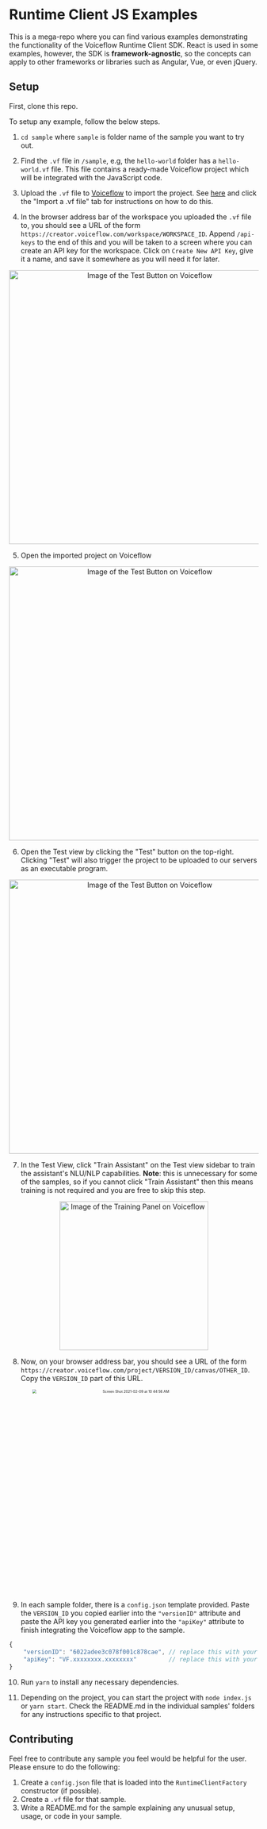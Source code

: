 # Runtime Client JS Examples
This is a mega-repo where you can find various examples demonstrating the functionality of the Voiceflow Runtime Client SDK. React is used in some examples, however, the SDK is **framework-agnostic**, so the concepts can apply to other frameworks or libraries such as Angular, Vue, or even jQuery.

## Setup

First, clone this repo.

To setup any example, follow the below steps.

1. `cd sample` where `sample` is folder name of the sample you want to try out.

2. Find the `.vf` file in `/sample`, e.g, the `hello-world` folder has a `hello-world.vf` file. This file contains a ready-made Voiceflow project which will be integrated with the JavaScript code.

3. Upload the `.vf` file to [Voiceflow](https://creator.voiceflow.com) to import the project. See [here](https://docs.voiceflow.com/#/platform/project-creation/project-creation?id=project-creation) and click the "Import a .vf file" tab for instructions on how to do this.

4. In the browser address bar of the workspace you uploaded the `.vf` file to, you should see a URL of the form `https://creator.voiceflow.com/workspace/WORKSPACE_ID`. Append `/api-keys` to the end of this and you will be taken to a screen where you can create an API key for the workspace. Click on `Create New API Key`, give it a name, and save it somewhere as you will need it for later.

<p align="center">
	<img width="552"  alt="Image of the Test Button on Voiceflow" src="https://user-images.githubusercontent.com/32006038/109540734-e2918900-7a90-11eb-84d6-99cd613d81cc.png">
</p>

5. Open the imported project on Voiceflow

<p align="center">
	<img width="552"  alt="Image of the Test Button on Voiceflow" src="https://user-images.githubusercontent.com/32404412/107429772-4cea8580-6af2-11eb-87bd-a30f171b0ae3.png">
</p>	

6. Open the Test view by clicking the "Test" button on the top-right. Clicking "Test" will also trigger the project to be uploaded to our servers as an executable program.

<p align="center">
	<img width="552"  alt="Image of the Test Button on Voiceflow" src="https://user-images.githubusercontent.com/32404412/107269101-17bd3500-6a17-11eb-86b1-b0a817022aca.png">
</p>	

7. In the Test View, click "Train Assistant" on the Test view sidebar to train the assistant's NLU/NLP capabilities. **Note**: this is unnecessary for some of the samples, so if you cannot click "Train Assistant" then this means training is not required and you are free to skip this step.

<p align="center">
	<img width="300" alt="Image of the Training Panel on Voiceflow" src="https://user-images.githubusercontent.com/32404412/107269251-5521c280-6a17-11eb-9d82-5a0f62bff14d.png">
</p>	

8. Now, on your browser address bar, you should see a URL of the form `https://creator.voiceflow.com/project/VERSION_ID/canvas/OTHER_ID`. Copy the `VERSION_ID` part of this URL. 

<p align="center">
    <img width="823" alt="Screen Shot 2021-02-09 at 10 44 56 AM" src="https://user-images.githubusercontent.com/32404412/107388450-dd5da180-6ac3-11eb-8cba-78ff4b5b9f23.png" style="zoom:50%" >
</p>


9. In each sample folder, there is a `config.json` template provided. Paste the `VERSION_ID` you copied earlier into the `"versionID"` attribute and paste the API key you generated earlier into the `"apiKey"` attribute to finish integrating the Voiceflow app to the sample.
```js
{
    "versionID": "6022adee3c078f001c878cae", // replace this with your VERSION_ID
    "apiKey": "VF.xxxxxxxx.xxxxxxxx"         // replace this with your API key
}
```

10. Run `yarn` to install any necessary dependencies.

11. Depending on the project, you can start the project with `node index.js` or `yarn start`. Check the README.md in the individual samples' folders for any instructions specific to that project.

## Contributing

Feel free to contribute any sample you feel would be helpful for the user. Please ensure to do the following:

1. Create a `config.json` file that is loaded into the `RuntimeClientFactory` constructor (if possible).
2. Create a `.vf` file for that sample.
3. Write a README.md for the sample explaining any unusual setup, usage, or code in your sample.